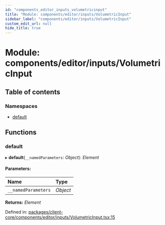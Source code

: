 ```yaml
---
id: "components_editor_inputs_volumetricinput"
title: "Module: components/editor/inputs/VolumetricInput"
sidebar_label: "components/editor/inputs/VolumetricInput"
custom_edit_url: null
hide_title: true
---
```


# Module: components/editor/inputs/VolumetricInput

## Table of contents

### Namespaces

- [default](components_editor_inputs_volumetricinput.default.md)

## Functions

### default

▸ **default**(`__namedParameters`: *Object*): *Element*

#### Parameters:

Name | Type |
:------ | :------ |
`__namedParameters` | *Object* |

**Returns:** *Element*

Defined in: [packages/client-core/components/editor/inputs/VolumetricInput.tsx:15](https://github.com/xr3ngine/xr3ngine/blob/56376a778/packages/client-core/components/editor/inputs/VolumetricInput.tsx#L15)
